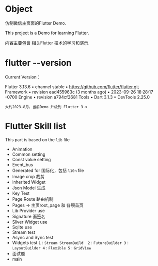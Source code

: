 # Object

仿制微信主页面的Flutter Demo.

This project is a Demo for learning Flutter.

内容主要包含 相关Flutter 技术的学习和演示.

# flutter --version

Current Version：

Flutter 3.13.6 • channel stable • https://github.com/flutter/flutter.git
Framework • revision ead455963c (3 months ago) • 2023-09-26 18:28:17 -0700
Engine • revision a794cf2681
Tools • Dart 3.1.3 • DevTools 2.25.0

`大约2023-8月，当前Demo 升级到 Flutter 3.x`

# Flutter Skill list
This part is based on the `lib` file
* Animation
* Common setting
* Const value setting
* Event_bus
* Generated for 国际化，包括 `l10n` file 
* Image crop  裁剪
* Inherited Widget 
* Json Model 生成
* Key Test
* Page Route 路由机制
* Pages -> 主页root_page 和 各项首页
* Lib Provider use
* Signature  画签名
* Sliver Widget use
* Sqlite use
* Stream test
* Async and Sync test
* Widgets test `1：Stream StreamBuild  2：FutureBuilder 3：LayoutBuilder 4：Flexible 5：GridView`
* 面试题
* main 


